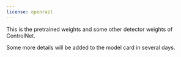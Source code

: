 ```yaml
---
license: openrail
---
```


This is the pretrained weights and some other detector weights of ControlNet.

Some more details will be added to the model card in several days.

